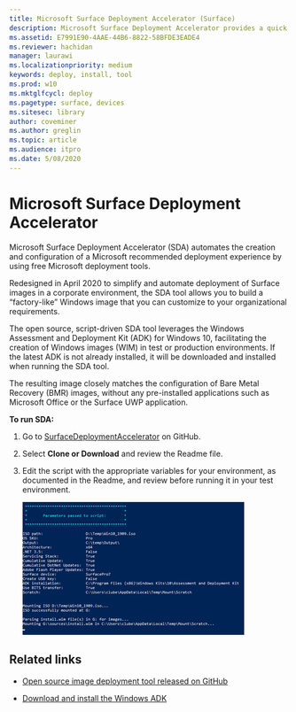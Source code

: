 ```yaml
---
title: Microsoft Surface Deployment Accelerator (Surface)
description: Microsoft Surface Deployment Accelerator provides a quick and simple deployment mechanism for organizations to reimage Surface devices.
ms.assetid: E7991E90-4AAE-44B6-8822-58BFDE3EADE4
ms.reviewer: hachidan
manager: laurawi
ms.localizationpriority: medium
keywords: deploy, install, tool
ms.prod: w10
ms.mktglfcycl: deploy
ms.pagetype: surface, devices
ms.sitesec: library
author: coveminer
ms.author: greglin
ms.topic: article
ms.audience: itpro
ms.date: 5/08/2020
---
```


# Microsoft Surface Deployment Accelerator

Microsoft Surface Deployment Accelerator (SDA) automates the creation and configuration of a Microsoft recommended deployment experience by using free Microsoft deployment tools.

Redesigned in April 2020 to simplify and automate deployment of Surface images in a corporate environment, the 
SDA tool allows you to build a “factory-like” Windows image that you can customize to your organizational requirements.

The open source, script-driven SDA tool leverages the Windows Assessment and Deployment Kit (ADK) for Windows 10, facilitating the creation of Windows images (WIM) in test or production environments. If the latest ADK is not already installed, it will be downloaded and installed when running the SDA tool.

The resulting image closely matches the configuration of Bare Metal Recovery (BMR) images, without any pre-installed applications such as Microsoft Office or the Surface UWP application.

**To run SDA:**

1. Go to [SurfaceDeploymentAccelerator](https://github.com/microsoft/SurfaceDeploymentAccelerator) on GitHub. 
2. Select **Clone or Download** and review the Readme file.
3. Edit the script with the appropriate variables for your environment, as documented in the Readme, and review before running it in your test environment. 

   ![Running Surface Deployment Accelerator tool](images/surface-deployment-accelerator.png)

## Related links

 - [Open source image deployment tool released on GitHub](https://techcommunity.microsoft.com/t5/surface-it-pro-blog/open-source-image-deployment-tool-released-on-github/ba-p/1314115)

 - [Download and install the Windows ADK](https://docs.microsoft.com/windows-hardware/get-started/adk-install)
